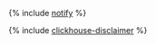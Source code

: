 {% include [notify](../../_includes/support/notify.md) %}

{% include [clickhouse-disclaimer](../../_includes/clickhouse-disclaimer.md) %}
